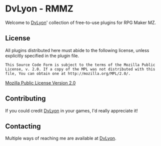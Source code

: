 # DvLyon - RMMZ

Welcome to [DvLyon](https://dvlyon.com)' collection of free-to-use plugins for RPG Maker MZ.

## License

All plugins distributed here must abide to the following license, unless explicitly specified in the plugin file.

	This Source Code Form is subject to the terms of the Mozilla Public
	License, v. 2.0. If a copy of the MPL was not distributed with this
	file, You can obtain one at http://mozilla.org/MPL/2.0/.

[Mozilla Public License Version 2.0](http://mozilla.org/MPL/2.0/ "Mozilla Public License Version 2.0")

## Contributing

If you could credit [DvLyon](https://dvlyon.com) in your games, I'd really appreciate it!

## Contacting

Multiple ways of reaching me are available at [DvLyon](https://dvlyon.com).
